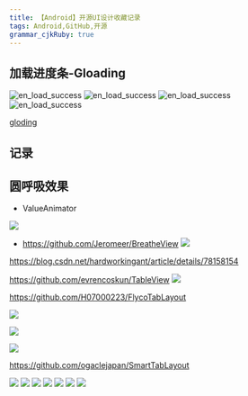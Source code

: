 ```yaml
---
title: 【Android】开源UI设计收藏记录 
tags: Android,GitHub,开源
grammar_cjkRuby: true
---
```

## 加载进度条-Gloading
![en_load_success](./pic/gif/en_load_special_loading.gif)
![en_load_success](./pic/gif/en_load_empty_data.gif)
![en_load_success](./pic/gif/en_load_failed.gif)
![en_load_success](./pic/gif/en_load_success.gif)

[gloding](https://github.com/luckybilly/Gloading)





## 记录

## 圆呼吸效果 

* ValueAnimator

![](./pic/gif/20171116114751377.gif)

* https://github.com/Jeromeer/BreatheView
![](./pic/gif/demo.gif)


https://blog.csdn.net/hardworkingant/article/details/78158154


https://github.com/evrencoskun/TableView
![](./pic/gif/TableView-0_8_5_1_2.gif)

https://github.com/H07000223/FlycoTabLayout

![](./pic/gif/preview_1.gif)

![](./pic/gif/preview_2.gif)

![](./pic/gif/preview_3.gif)


https://github.com/ogaclejapan/SmartTabLayout

![](./pic/gif/demo1.gif)
![](./pic/gif/demo2.gif)
![](./pic/gif/demo3.gif)
![](./pic/gif/demo4.gif)
![](./pic/gif/demo5.gif)
![](./pic/gif/demo6.gif)
![](./pic/gif/demo7.gif)




